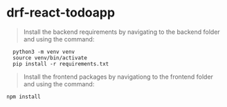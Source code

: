 # drf-react-todoapp

> Install the backend requirements by navigating to the backend folder and using the command:
```
  python3 -m venv venv
  source venv/bin/activate
  pip install -r requirements.txt
```

> Install the frontend packages by navigationg to the frontend folder and using the command:
 ```
 npm install
 ```
